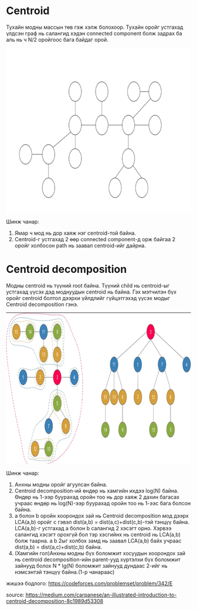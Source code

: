 # Centroid
Тухайн модны массын төв гэж хэлж болохоор.
Тухайн оройг устгахад үлдсэн граф нь салангид хэдэн connected component болж задрах ба аль нь ч N/2 оройгоос бага байдаг орой.

<img src="images/centroid.gif" width="789" height="447" />

Шинж чанар:
1. Ямар ч мод нь дор хаяж нэг centroid-той байна.
2. Centroid-г устгахад 2 өөр connected component-д орж байгаа 2 оройг холбосон path нь заавал centroid-ийг дайрна.

# Centroid  decomposition
Модны centroid нь түүний root байна. 
Түүний child нь centroid-ыг устгахад үүсэх дэд моднуудын centroid нь байна. Гэх мэтчилэн бүх оройг centroid болтол дээрхи үйлдлийг гүйцэтгэхэд үүсэх модыг Centroid decomposition гэнэ.

<img src="images/centroid_decomposition.png" width="958" height="411" />

Шинж чанар:
1. Анхны модны оройг агуулсан байна.
2. Centroid decomposition-ий өндөр нь хамгийн ихдээ log(N) байна.
   Өндөр нь 1-ээр буурахад оройн тоо нь дор хаяж 2 дахин багасах учраас өндөр нь log(N)-ээр буурахад оройн тоо нь 1-ээс бага болсон байна.
3. a болон b оройн хоорондох зай нь Centroid decomposition мод дээрх LCA(a,b) оройг с гэвэл dist(a,b) = dist(a,c)+dist(c,b)-тэй тэнцүү байна.
   LCA(a,b)-г устгахад a болон b салангид 2 хэсэгт орно. Хэрвээ салангид хэсэгт орохгүй бол тэр хэсгийнх нь centroid нь LCA(a,b) болж таарна. a b 2ыг холбох замд нь заавал LCA(a,b) байх учраас dist(a,b) = dist(a,c)+dist(c,b) байна.
4. (Хамгийн гол)Анхны модны бүх боломжит хосуудын хоорондох зай нь centroid decomposition-ийн parent-ууд хүртэлхи бүх боломжит зайнууд болох N * lg(N) боломжит зайнууд дундаас 2-ийг нь нэмсэнтэй тэнцүү байна.(1-р чанараас)


жишээ бодлого: https://codeforces.com/problemset/problem/342/E







source: https://medium.com/carpanese/an-illustrated-introduction-to-centroid-decomposition-8c1989d53308
